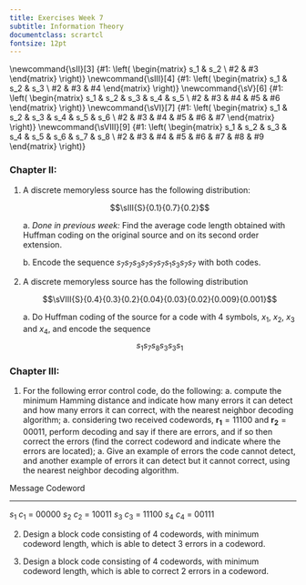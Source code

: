 ```yaml
---
title: Exercises Week 7
subtitle: Information Theory
documentclass: scrartcl
fontsize: 12pt
---
```


\newcommand{\sII}[3] {#1: \left( \begin{matrix} s_1 & s_2 \\ #2 & #3 \end{matrix} \right)}
\newcommand{\sIII}[4] {#1: \left( \begin{matrix} s_1 & s_2 & s_3 \\ #2 & #3 & #4 \end{matrix} \right)}
\newcommand{\sV}[6] {#1: \left( \begin{matrix} s_1 & s_2 & s_3 & s_4 & s_5 \\ #2 & #3 & #4 & #5 & #6 \end{matrix} \right)}
\newcommand{\sVI}[7] {#1: \left( \begin{matrix} s_1 & s_2 & s_3 & s_4 & s_5 & s_6 \\ #2 & #3 & #4 & #5 & #6 & #7 \end{matrix} \right)}
\newcommand{\sVIII}[9] {#1: \left( \begin{matrix} s_1 & s_2 & s_3 & s_4 & s_5 & s_6 & s_7 & s_8 \\ #2 & #3 & #4 & #5 & #6 & #7 & #8 & #9  \end{matrix} \right)}

### Chapter II:

1. A discrete memoryless source has the following distribution:

    $$\sIII{S}{0.1}{0.7}{0.2}$$
    
    a. *Done in previous week:* Find the average code length obtained with Huffman coding on the
    original source and on its second order extension.
    
    b. Encode the sequence $s_7 s_7 s_3 s_7 s_7 s_7 s_1 s_3 s_7 s_7$
    with both codes.
    
1. A discrete memoryless source has the following distribution

	$$\sVIII{S}{0.4}{0.3}{0.2}{0.04}{0.03}{0.02}{0.009}{0.001}$$
	
	a. Do Huffman coding of the source for a code with 4 symbols,
	$x_1$, $x_2$, $x_3$ and $x_4$, and encode the sequence
	$$s_1 s_7 s_8 s_3 s_3 s_1$$

### Chapter III:		
		
1. For the following error control code, do the following:
    a. compute the minimum Hamming distance and indicate
    how many errors it can detect and how many errors it can correct, with 
    the nearest neighbor decoding algorithm;
    a. considering two received codewords, $\mathbf{r_1} = 11100$ and 
    $\mathbf{r_2} = 00011$, perform decoding and say if there are errors,
    and if so then correct the errors (find the correct codeword and 
    indicate where the errors are located);
    a. Give an example of errors the code cannot detect, and another
    example of errors it can detect but it cannot correct, using
    the nearest neighbor decoding algorithm.


 Message      Codeword
---------   -------------------
$s_1$           $c_1$ = 00000
$s_2$           $c_2$ = 10011
$s_3$           $c_3$ = 11100
$s_4$           $c_4$ = 00111

2. Design a block code consisting of 4 codewords, with minimum codeword length,
which is able to detect 3 errors in a codeword.

2. Design a block code consisting of 4 codewords, with minimum codeword length,
which is able to correct 2 errors in a codeword.
		
	
